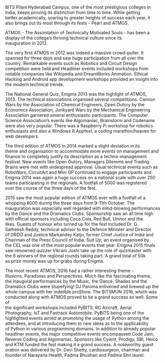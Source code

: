 <p><!-- wp:paragraph --></p>
<p>BITS Pilani Hyderabad Campus, one of the most prestigious colleges in<br />
 India, keeps proving its distinction from time to time. While getting<br />
better academically, soaring to greater heights of success each year, it<br />
 also brings out its most through its fests - Pearl and ATMOS.</p>
<p><!-- /wp:paragraph --></p>
<p><!-- wp:paragraph --></p>
<p>ATMOS - The Assimilation of Technically Motivated Souls - has been a<br />
display of the college’s thriving technical culture since its<br />
inauguration in 2012.</p>
<p><!-- /wp:paragraph --></p>
<p><!-- wp:paragraph --></p>
<p>The very first ATMOS in 2012 was indeed a massive crowd-puller. It<br />
spanned for three days and saw huge participation from all over the<br />
country. Remarkable events such as Robotics and Circuit Design<br />
competition were held and  Headliner events included workshops from<br />
notable companies like Wikipedia and DreamWorks Animation. Ethical<br />
Hacking and Android app development workshops provided an insight into<br />
the modern technical trends.</p>
<p><!-- /wp:paragraph --></p>
<p><!-- wp:paragraph --></p>
<p>The National General Quiz, Enigma 2013 was the highlight of ATMOS,<br />
2013. The technical associations organised several competitions. Cannon<br />
Wars by the Association of Chemical Engineers, Open Outcry by the<br />
Economics Association, Junkyard Wars by the Mechanical Engineering<br />
Association garnered several enthusiastic participants. The Computer<br />
Science Association’s events like Algomaniac, Brainstorm and Codename<br />
were also very popular. There was a Raspberry Pi workshop for robotics<br />
enthusiasts and also a Windows 8 Appfest, a coding marathon/heaven for<br />
web developers.</p>
<p><!-- /wp:paragraph --></p>
<p><!-- wp:paragraph --></p>
<p>The third edition of ATMOS in 2014 marked a slight deviation in its<br />
theme and organisation to accommodate more events on management and<br />
finance to completely justify its description as a techno-management<br />
festival. New events like Open Outcry, Managers Dilemma and Trading<br />
Brains were met with widespread approval. Usual technical events such as<br />
 RoboWars, CircuitArt and Mini GP continued to engage participants and<br />
Enigma 2014 was again a huge success on a national scale with over 250<br />
teams participating in the regionals. A footfall of 5000 was registered<br />
over the course of the three days of the fest.</p>
<p><!-- /wp:paragraph --></p>
<p><!-- wp:paragraph --></p>
<p>2015 saw the most popular edition of ATMOS ever with a footfall of a<br />
whopping 8000 during the three days from 9-11th October. The<br />
inauguration was especially well regarded with mind-blowing performances<br />
 by the Dance and the Dramatics Clubs. Sponsorship saw an all time high<br />
with official sponsors including Coca Cola, Red Bull, Uninor and the<br />
likes. Guests of honour who turned up for the fest included Dr. G.<br />
Satheesh Reddy, technical advisor to the Defence Minister and Director<br />
of DRDO and Justice Markandey Katju, former Chief Justice of India and<br />
Chairman of the Press Council of India. Suit Up, an event organised by<br />
the CEL was one of the most popular events that year. Enigma 2015 finals<br />
 saw renowned quizzer Vikram Joshi take up the role of quizmaster with<br />
the 8 winners of the regional rounds taking part. A grand total of 50k<br />
as prize money was up for grabs during Enigma.</p>
<p><!-- /wp:paragraph --></p>
<p><!-- wp:paragraph --></p>
<p>The most recent ATMOS, 2016 had a rather interesting theme -<br />
Illusions, Paradoxes and Perspectives. Much like the fascinating theme,<br />
the inaugural performances by the Music, the Dance, Shades and the<br />
Dramatics Clubs were stupefying! DJ Paroma enlivened and brewed up the<br />
whole campus with her indelible proShow. The BITSMUN 2016, which was<br />
conducted along with ATMOS proved to be a grand success as well. Some of<br />
 the significant workshops included PyBITS, RC Aircraft, Aerial<br />
Photography, IoT and Fastrack Automobile. PyBITS being one of the<br />
highlighted events aimed at promoting the usage of Python among the<br />
attendees, and at introducing them to new ideas as to the applicability<br />
of Python in various programming domains. In addition to already popular<br />
 headliner events, the major competitive events encompassed Code Jam,<br />
Reverse Coding and Algomaniac. Sponsors like Cyient, Prodigy, SBI, Heico<br />
 and KTM funded the fest making it a grand success. A noteworthy guest<br />
oration was delivered by Dr. Devi Shetty, cardiosurgeon, chairman and<br />
founder of Narayana Health, Padma Bhushan and Padma Shri laurel.</p>
<p><!-- /wp:paragraph --></p>
